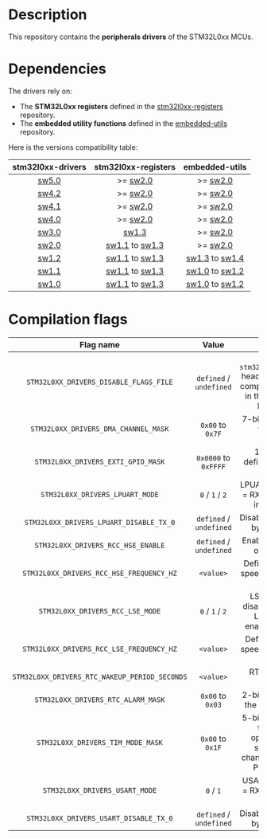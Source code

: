 # Description

This repository contains the **peripherals drivers** of the STM32L0xx MCUs.

# Dependencies

The drivers rely on:

* The **STM32L0xx registers** defined in the [stm32l0xx-registers](https://github.com/Ludovic-Lesur/stm32l0xx-registers) repository.
* The **embedded utility functions** defined in the [embedded-utils](https://github.com/Ludovic-Lesur/embedded-utils) repository.

Here is the versions compatibility table:

| **stm32l0xx-drivers** | **stm32l0xx-registers** | **embedded-utils** |
|:---:|:---:|:---:|
| [sw5.0](https://github.com/Ludovic-Lesur/stm32l0xx-drivers/releases/tag/sw5.0) | >= [sw2.0](https://github.com/Ludovic-Lesur/stm32l0xx-registers/releases/tag/sw2.0) | >= [sw2.0](https://github.com/Ludovic-Lesur/embedded-utils/releases/tag/sw2.0) |
| [sw4.2](https://github.com/Ludovic-Lesur/stm32l0xx-drivers/releases/tag/sw4.2) | >= [sw2.0](https://github.com/Ludovic-Lesur/stm32l0xx-registers/releases/tag/sw2.0) | >= [sw2.0](https://github.com/Ludovic-Lesur/embedded-utils/releases/tag/sw2.0) |
| [sw4.1](https://github.com/Ludovic-Lesur/stm32l0xx-drivers/releases/tag/sw4.1) | >= [sw2.0](https://github.com/Ludovic-Lesur/stm32l0xx-registers/releases/tag/sw2.0) | >= [sw2.0](https://github.com/Ludovic-Lesur/embedded-utils/releases/tag/sw2.0) |
| [sw4.0](https://github.com/Ludovic-Lesur/stm32l0xx-drivers/releases/tag/sw4.0) | >= [sw2.0](https://github.com/Ludovic-Lesur/stm32l0xx-registers/releases/tag/sw2.0) | >= [sw2.0](https://github.com/Ludovic-Lesur/embedded-utils/releases/tag/sw2.0) |
| [sw3.0](https://github.com/Ludovic-Lesur/stm32l0xx-drivers/releases/tag/sw3.0) | [sw1.3](https://github.com/Ludovic-Lesur/stm32l0xx-registers/releases/tag/sw1.3) | >= [sw2.0](https://github.com/Ludovic-Lesur/embedded-utils/releases/tag/sw2.0) |
| [sw2.0](https://github.com/Ludovic-Lesur/stm32l0xx-drivers/releases/tag/sw2.0) | [sw1.1](https://github.com/Ludovic-Lesur/stm32l0xx-registers/releases/tag/sw1.1) to [sw1.3](https://github.com/Ludovic-Lesur/stm32l0xx-registers/releases/tag/sw1.3) | >= [sw2.0](https://github.com/Ludovic-Lesur/embedded-utils/releases/tag/sw2.0) |
| [sw1.2](https://github.com/Ludovic-Lesur/stm32l0xx-drivers/releases/tag/sw1.2) | [sw1.1](https://github.com/Ludovic-Lesur/stm32l0xx-registers/releases/tag/sw1.1) to [sw1.3](https://github.com/Ludovic-Lesur/stm32l0xx-registers/releases/tag/sw1.3) | [sw1.3](https://github.com/Ludovic-Lesur/embedded-utils/releases/tag/sw1.3) to [sw1.4](https://github.com/Ludovic-Lesur/embedded-utils/releases/tag/sw1.4) |
| [sw1.1](https://github.com/Ludovic-Lesur/stm32l0xx-drivers/releases/tag/sw1.1) | [sw1.1](https://github.com/Ludovic-Lesur/stm32l0xx-registers/releases/tag/sw1.1) to [sw1.3](https://github.com/Ludovic-Lesur/stm32l0xx-registers/releases/tag/sw1.3) | [sw1.0](https://github.com/Ludovic-Lesur/embedded-utils/releases/tag/sw1.0) to [sw1.2](https://github.com/Ludovic-Lesur/embedded-utils/releases/tag/sw1.2) |
| [sw1.0](https://github.com/Ludovic-Lesur/stm32l0xx-drivers/releases/tag/sw1.0) | [sw1.1](https://github.com/Ludovic-Lesur/stm32l0xx-registers/releases/tag/sw1.1) to [sw1.3](https://github.com/Ludovic-Lesur/stm32l0xx-registers/releases/tag/sw1.3) | [sw1.0](https://github.com/Ludovic-Lesur/embedded-utils/releases/tag/sw1.0) to [sw1.2](https://github.com/Ludovic-Lesur/embedded-utils/releases/tag/sw1.2)

# Compilation flags

| **Flag name** | **Value** | **Description** |
|:---:|:---:|:---:|
| `STM32L0XX_DRIVERS_DISABLE_FLAGS_FILE` | `defined` / `undefined` | Disable the `stm32l0xx_drivers_flags.h` header file inclusion when compilation flags are given in the project settings or by command line. |
| `STM32L0XX_DRIVERS_DMA_CHANNEL_MASK` | `0x00` to `0x7F` | 7-bits field which defines the enabled DMA channels. |
| `STM32L0XX_DRIVERS_EXTI_GPIO_MASK` | `0x0000` to `0xFFFF` | 16-bits field which defines the enabled EXTI GPIO lines. |
| `STM32L0XX_DRIVERS_LPUART_MODE` | `0` / `1` / `2` | LPUART operation mode: `0` = RXNE interrupt `1` = CMF interrupt `2` = RS485 |
| `STM32L0XX_DRIVERS_LPUART_DISABLE_TX_0` | `defined` / `undefined` | Disable the transmission of byte 0x00 if defined. |
| `STM32L0XX_DRIVERS_RCC_HSE_ENABLE` | `defined` / `undefined` | Enable or disable external oscillator functions. |
| `STM32L0XX_DRIVERS_RCC_HSE_FREQUENCY_HZ` | `<value>` | Defines the external high speed crystal frequency in Hz (if used). |
| `STM32L0XX_DRIVERS_RCC_LSE_MODE` | `0` / `1` / `2` | LSE crystal mode: `0` = disabled `1` = enabled with LSI/HSI fallback `2` = enabled and mandatory. |
| `STM32L0XX_DRIVERS_RCC_LSE_FREQUENCY_HZ` | `<value>` | Defines the external low speed crystal frequency in Hz (if used). |
| `STM32L0XX_DRIVERS_RTC_WAKEUP_PERIOD_SECONDS` | `<value>` | RTC wakeup period in seconds. |
| `STM32L0XX_DRIVERS_RTC_ALARM_MASK` | `0x00` to `0x03`| 2-bits field which defines the enabled RTC alarms. |
| `STM32L0XX_DRIVERS_TIM_MODE_MASK` | `0x00` to `0x1F`| 5-bits field which defines the enabled timer operation modes: `0` = standard `1` = multi-channel `2` = calibration `3` = PWM `4` = one pulse. |
| `STM32L0XX_DRIVERS_USART_MODE` | `0` / `1` | USART operation mode: `0` = RXNE interrupt `1` = CMF interrupt. |
| `STM32L0XX_DRIVERS_USART_DISABLE_TX_0` | `defined` / `undefined` | Disable the transmission of byte 0x00 if defined. |


